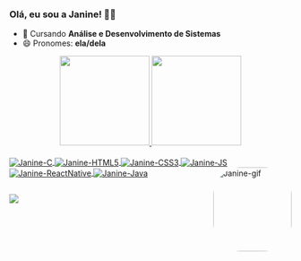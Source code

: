 ### Olá, eu sou a Janine! 👩‍💻

- 🌱 Cursando **Análise e Desenvolvimento de Sistemas**
- 😄 Pronomes: **ela/dela**

<div align="center">
  <a href="https://github.com/janineteodoro">
  <img height="160em" src="https://github-readme-stats-git-masterrstaa-rickstaa.vercel.app/api?username=janineteodoro&show_icons=true&theme=onedark&include_all_commits=true&count_private=true"/>
  <img height="160em" src="https://github-readme-stats-git-masterrstaa-rickstaa.vercel.app/api/top-langs/?username=janineteodoro&layout=compact&langs_count=7&theme=onedark"/>
</div>
<div style="display: inline_block"><br>
  
  
  
  
  
  
  <img align="center" alt="Janine-C" img src="https://img.shields.io/badge/C-00599C?style=for-the-badge&logo=c&logoColor=white">
  <img align="center" alt="Janine-HTML5" img src="https://img.shields.io/badge/HTML5-E34F26?style=for-the-badge&logo=html5&logoColor=white">
  <img align="center" alt="Janine-CSS3" img src="https://img.shields.io/badge/CSS3-1572B6?style=for-the-badge&logo=css3&logoColor=white">
  <img align="center" alt="Janine-JS" img src="https://img.shields.io/badge/JavaScript-F7DF1E?style=for-the-badge&logo=javascript&logoColor=black">
  <img align="center" alt="Janine-ReactNative" src="https://img.shields.io/badge/React_Native-20232A?style=for-the-badge&logo=react&logoColor=61DAFB">
  <img align="center" alt="Janine-Java" img src="https://img.shields.io/badge/Java-ED8B00?style=for-the-badge&logo=java&logoColor=white">
  <img align="right" alt="Janine-gif" height="150" width="140" style="border-radius:50px;" src="https://user-images.githubusercontent.com/113937056/200208030-d94fbf38-bb86-49e6-b082-1666a38a560a.gif">
</div>
  
  ##
 
<div> 
  <a href="https://www.linkedin.com/in/janineteodoro/" target="_blank"><img src="https://img.shields.io/badge/-LinkedIn-%230077B5?style=for-the-badge&logo=linkedin&logoColor=white" target="_blank"></a> 
</div>
